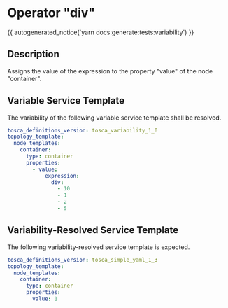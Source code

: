 # Operator "div"

{{ autogenerated_notice('yarn docs:generate:tests:variability') }}

## Description

Assigns the value of the expression to the property "value" of the node "container".

## Variable Service Template

The variability of the following variable service template shall be resolved.

```yaml linenums="1"
tosca_definitions_version: tosca_variability_1_0
topology_template:
  node_templates:
    container:
      type: container
      properties:
        - value:
            expression:
              div:
                - 10
                - 1
                - 2
                - 5
```




## Variability-Resolved Service Template

The following variability-resolved service template is expected.

```yaml linenums="1"
tosca_definitions_version: tosca_simple_yaml_1_3
topology_template:
  node_templates:
    container:
      type: container
      properties:
        value: 1
```


